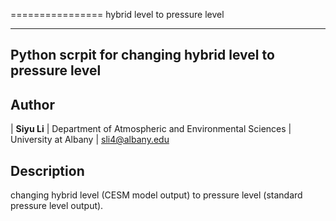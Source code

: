 ================
hybrid level to pressure level

----------
 Python scrpit for changing hybrid level to pressure level
----------


Author
--------------
| **Siyu Li**
| Department of Atmospheric and Environmental Sciences
| University at Albany
| sli4@albany.edu


Description
--------------
changing hybrid level (CESM model output) to pressure level (standard pressure level output).
